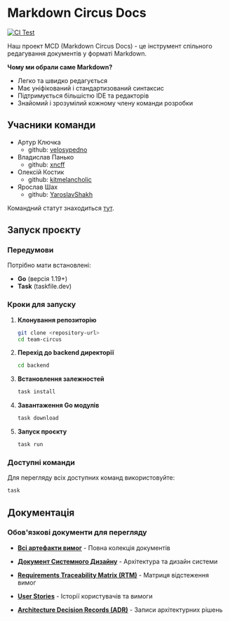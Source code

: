 # Markdown Circus Docs

[![CI Test](https://github.com/ukma-cs-ssdm-2025/team-circus/actions/workflows/ci.yml/badge.svg?branch=main)](https://github.com/ukma-cs-ssdm-2025/team-circus/actions/workflows/ci.yml)

Наш проект MCD (Markdown Circus Docs) - це інструмент спільного редагування документів у форматі Markdown.

**Чому ми обрали саме Markdown?**

- Легко та швидко редагується
- Має уніфікований і стандартизований синтаксис
- Підтримується більшістю IDE та редакторів
- Знайомий і зрозумілий кожному члену команди розробки

## Учасники команди

- Артур Ключка
  - github: [velosypedno](https://github.com/velosypedno)
- Владислав Панько
  - github: [xncff](https://github.com/xncff)
- Олексій Костик
  - github: [kitmelancholic](https://github.com/kitmelancholic)
- Ярослав Шах
  - github: [YaroslavShakh](https://github.com/YaroslavShakh)

Командний статут знаходиться [тут](./TeamChapter.md).  

## Запуск проєкту

### Передумови

Потрібно мати встановлені:

- **Go** (версія 1.19+)
- **Task** (taskfile.dev)

### Кроки для запуску

1. **Клонування репозиторію**

   ```bash
   git clone <repository-url>
   cd team-circus
   ```

2. **Перехід до backend директорії**

   ```bash
   cd backend
   ```

3. **Встановлення залежностей**

   ```bash
   task install
   ```

4. **Завантаження Go модулів**

   ```bash
   task download
   ```

5. **Запуск проєкту**

   ```bash
   task run
   ```

### Доступні команди

Для перегляду всіх доступних команд використовуйте:

```bash
task
```

## Документація

### Обов'язкові документи для перегляду

- **[Всі артефакти вимог](./docs/requirements/)** - Повна колекція документів

- **[Документ Системного Дизайну](./docs/requirements/system-design-document.md)** - Архітектура та дизайн системи
- **[Requirements Traceability Matrix (RTM)](./docs/requirements/rtm.md)** - Матриця відстеження вимог
- **[User Stories](./docs/requirements/user-stories.md)** - Історії користувачів та вимоги
- **[Architecture Decision Records (ADR)](./docs/adr/)** - Записи архітектурних рішень
